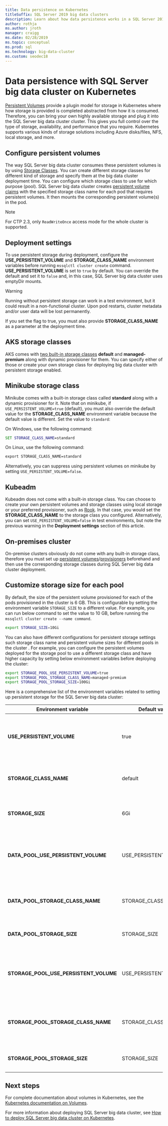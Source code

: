 ```yaml
---
title: Data persistence on Kubernetes
titleSuffix: SQL Server 2019 big data clusters
description: Learn about how data persistence works in a SQL Server 2019 big data cluster.
author: rothja 
ms.author: jroth 
manager: craigg
ms.date: 02/28/2019
ms.topic: conceptual
ms.prod: sql
ms.technology: big-data-cluster
ms.custom: seodec18
---
```


# Data persistence with SQL Server big data cluster on Kubernetes

[Persistent Volumes](https://kubernetes.io/docs/concepts/storage/persistent-volumes/) provide a plugin model for storage in Kubernetes where how storage is provided is completed abstracted from how it is consumed. Therefore, you can bring your own highly available storage and plug it into the SQL Server big data cluster cluster. This gives you full control over the type of storage, availability, and performance that you require. Kubernetes supports various kinds of storage solutions including Azure disks/files, NFS, local storage, and more.

## Configure persistent volumes

The way SQL Server big data cluster consumes these persistent volumes is by using [Storage Classes](https://kubernetes.io/docs/concepts/storage/storage-classes/). You can create different storage classes for different kind of storage and specify them at the big data cluster deployment time. You can configure which storage class to use for which purpose (pool). SQL Server big data cluster creates [persistent volume claims](https://kubernetes.io/docs/concepts/storage/persistent-volumes/#persistentvolumeclaims) with the specified storage class name for each pod that requires persistent volumes. It then mounts the corresponding persistent volume(s) in the pod.

> [!NOTE]
> For CTP 2.3, only `ReadWriteOnce` access mode for the whole cluster is supported.

## Deployment settings

To use persistent storage during deployment, configure the **USE_PERSISTENT_VOLUME** and **STORAGE_CLASS_NAME** environment variables before running  `mssqlctl cluster create` command. **USE_PERSISTENT_VOLUME** is set to `true` by default. You can override the default and set it to `false` and, in this case, SQL Server big data cluster uses emptyDir mounts. 

> [!WARNING]
> Running without persistent storage can work in a test environment, but it could result in a non-functional cluster. Upon pod restarts, cluster metadata and/or user data will be lost permanently.

If you set the flag to true, you must also provide **STORAGE_CLASS_NAME** as a parameter at the deployment time.

## AKS storage classes

AKS comes with [two built-in storage classes](https://docs.microsoft.com/azure/aks/azure-disks-dynamic-pv) **default** and **managed-premium** along with dynamic provisioner for them. You can specify either of those or create your own storage class  for deploying big data cluster with persistent storage enabled.

## Minikube storage class

Minikube comes with a built-in storage class called **standard** along with a dynamic provisioner for it. Note that on minikube, if `USE_PERSISTENT_VOLUME=true` (default), you must also override the default value for the **STORAGE_CLASS_NAME** environment variable because the default value is different. Set the value to `standard`: 

On Windows, use the following command:

```cmd
SET STORAGE_CLASS_NAME=standard
```

On Linux, use the following command:

```cmd
export STORAGE_CLASS_NAME=standard
```

Alternatively, you can suppress using persistent volumes on minikube by setting `USE_PERSISTENT_VOLUME=false`.

## Kubeadm

Kubeadm does not come with a built-in storage class. You can choose to create your own persistent volumes and storage classes using local storage or your preferred provisioner, such as [Rook](https://github.com/rook/rook). In that case, you would set the **STORAGE_CLASS_NAME** to the storage class you configured. Alternatively, you can set `USE_PERSISTENT_VOLUME=false` in test environments, but note the previous warning in the **Deployment settings** section of this article.  

## On-premises cluster

On-premise clusters obviously do not come with any built-in storage class, therefore you must set up [persistent volumes](https://kubernetes.io/docs/concepts/storage/persistent-volumes/)/[provisioners](https://kubernetes.io/docs/concepts/storage/dynamic-provisioning/) beforehand and then use the corresponding storage classes during SQL Server big data cluster deployment.

## Customize storage size for each pool
By default, the size of the persistent volume provisioned for each of the pods provisioned in the cluster is 6 GB. This is configurable by setting the environment variable `STORAGE_SIZE` to a different value. For example, you can run below command to set the value to 10 GB, before running the `mssqlctl cluster create --name command`.

```bash
export STORAGE_SIZE=10Gi
```

You can also have different configurations for persistent storage settings such storage class name and persistent volume sizes for different pools in the cluster . For example, you can configure the persistent volumes deployed for the storage pool to use a different storage class and have higher capacity by setting below environment variables before deploying the cluster:

```bash
export STORAGE_POOL_USE_PERSISTENT_VOLUME=true
export STORAGE_POOL_STORAGE_CLASS_NAME=managed-premium
export STORAGE_POOL_STORAGE_SIZE=100Gi
```

Here is a comprehensive list of the environment variables related to setting up persistent storage for the SQL Server big data cluster:

| Environment variable | Default value | Description |
|---|---|---|
| **USE_PERSISTENT_VOLUME** | true | `true` to use Kubernetes Persistent Volume Claims for pod storage. `false` to use ephemeral host storage for pod storage. |
| **STORAGE_CLASS_NAME** | default | If `USE_PERSISTENT_VOLUME` is `true` this indicates the name of the Kubernetes Storage Class to use. |
| **STORAGE_SIZE** | 6Gi | If `USE_PERSISTENT_VOLUME` is `true`, this indicates persistent volume size for each pod. |
| **DATA_POOL_USE_PERSISTENT_VOLUME** | USE_PERSISTENT_VOLUME | `true` to use Kubernetes Persistent Volume Claims for pods in the data pool. `false` to use ephemeral host storage for data pool pods. |
| **DATA_POOL_STORAGE_CLASS_NAME** | STORAGE_CLASS_NAME | Indicates the name of the Kubernetes Storage Class to use for the persistent volumes associated with data pool pods.|
| **DATA_POOL_STORAGE_SIZE** | STORAGE_SIZE |Indicates the persistent volume size for each pod in the data pool. |
| **STORAGE_POOL_USE_PERSISTENT_VOLUME** | USE_PERSISTENT_VOLUME | `true` to use Kubernetes Persistent Volume Claims for pods in the storage pool. `false` to use ephemeral host storage for storage pool pods.|
| **STORAGE_POOL_STORAGE_CLASS_NAME** | STORAGE_CLASS_NAME | TIndicates the name of the Kubernetes Storage Class to use for the persistent volumes associated with storage pool pods. |
| **STORAGE_POOL_STORAGE_SIZE** | STORAGE_SIZE | Indicates the persistent volume size for each pod in the storage pool. |

## Next steps

For complete documentation about volumes in Kubernetes, see the [Kubernetes documentation on Volumes](https://kubernetes.io/docs/concepts/storage/volumes/).

For more information about deploying SQL Server big data cluster, see [How to deploy SQL Server big data cluster on Kubernetes](deployment-guidance.md).

